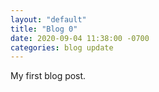 ```yaml
---
layout: "default"
title: "Blog 0"
date: 2020-09-04 11:38:00 -0700
categories: blog update
---
```


My first blog post.
